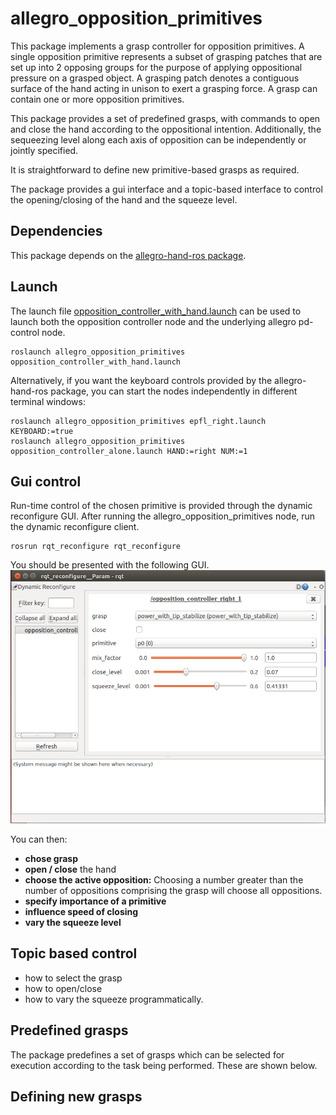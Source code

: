 allegro_opposition_primitives
=============================
This package implements a grasp controller for opposition primitives. A single opposition primitive represents a subset of grasping patches that are set up into 2 opposing groups for the purpose of applying oppositional pressure on a grasped object. A grasping patch denotes a contiguous surface of the hand acting in unison to exert a grasping force. A grasp can contain one or more opposition primitives.

This package provides a set of predefined grasps, with commands to open and close the hand according to the oppositional intention. Additionally, the sequeezing level along each axis of opposition can be independently or jointly specified.

It is straightforward to define new primitive-based grasps as required.

The package provides a gui interface and a topic-based interface to control the opening/closing of the hand and the squeeze level.

Dependencies
------------

This package depends on the [allegro-hand-ros package][1]. 

[1]: https://github.com/felixduvallet/allegro-hand-ros


Launch
------

The launch file [opposition_controller_with_hand.launch](launch/opposition_controller_with_hand.launch) can be used to launch both the opposition controller node and the underlying allegro pd-control node.

	roslaunch allegro_opposition_primitives opposition_controller_with_hand.launch

Alternatively, if you want the keyboard controls provided by the allegro-hand-ros package, you can start the nodes independently in different terminal windows:

	roslaunch allegro_opposition_primitives epfl_right.launch KEYBOARD:=true
	roslaunch allegro_opposition_primitives opposition_controller_alone.launch HAND:=right NUM:=1


Gui control
-----------
Run-time control of the chosen primitive is provided through the dynamic reconfigure GUI. After running the allegro_opposition_primitives node, run the dynamic reconfigure client. 

	rosrun rqt_reconfigure rqt_reconfigure 

You should be presented with the following GUI.
![alt tag](img/dyn_reconfig_gui.png)

You can then:
- **chose grasp**
- **open / close** the hand
- **choose the active opposition:** Choosing a number greater than the number of oppositions comprising the grasp will choose all oppositions.
- **specify importance of a primitive**
- **influence speed of closing**
- **vary the squeeze level** 


Topic based control
--------------------
- how to select the grasp
- how to open/close
- how to vary the squeeze programmatically.


Predefined grasps
-----------------
The package predefines a set of grasps which can be selected for execution according to the task being performed. These are shown below.


Defining new grasps
-------------------





